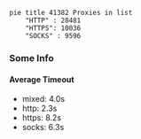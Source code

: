 
```mermaid
pie title 41382 Proxies in list
    "HTTP" : 28481
    "HTTPS": 10036
    "SOCKS" : 9596
```

### Some Info
#### Average Timeout

- mixed: 4.0s
- http: 2.3s
- https: 8.2s
- socks: 6.3s
